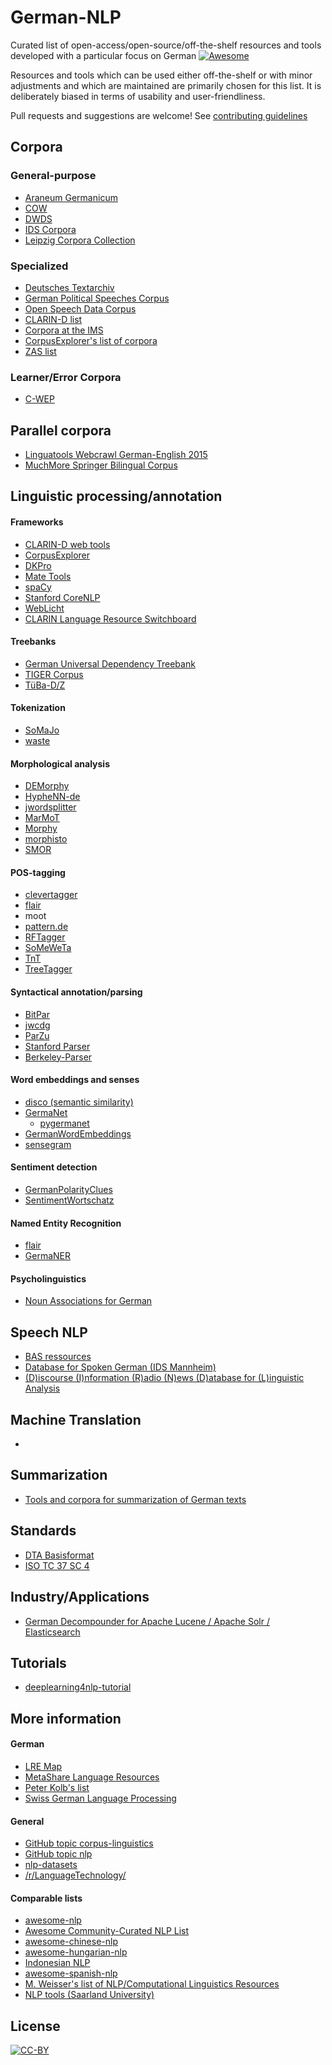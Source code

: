 # German-NLP

Curated list of open-access/open-source/off-the-shelf resources and tools developed with a particular focus on German [![Awesome](https://awesome.re/badge.svg)](https://awesome.re)

Resources and tools which can be used either off-the-shelf or with minor adjustments and which are maintained are primarily chosen for this list. It is deliberately biased in terms of usability and user-friendliness.

Pull requests and suggestions are welcome! See [contributing guidelines](contributing.md)

## Corpora

### General-purpose

* [Araneum Germanicum](http://aranea.juls.savba.sk/aranea_about/_germanicum.html)
* [COW](http://corporafromtheweb.org/category/corpora/german/)
* [DWDS](https://dwds.de)
* [IDS Corpora](http://www1.ids-mannheim.de/kl/projekte/korpora)
* [Leipzig Corpora Collection](http://wortschatz.uni-leipzig.de/en/download/)


### Specialized

* [Deutsches Textarchiv](https://deutschestextarchiv.de/)
* [German Political Speeches Corpus](http://purl.org/corpus/german-speeches)
* [Open Speech Data Corpus](http://voxforge.org/home/forums/other-languages/german/open-speech-data-corpus-for-german)
* [CLARIN-D list](https://www.clarin-d.net/en/corpora)
* [Corpora at the IMS](http://www.ims.uni-stuttgart.de/forschung/ressourcen/korpora/index.en.html)
* [CorpusExplorer's list of corpora](https://notes.jan-oliver-ruediger.de/korpora/)
* [ZAS list](http://www.zas.gwz-berlin.de/katalog00100.html?&L=1)


### Learner/Error Corpora

* [C-WEP](http://lingured.info/linguistic-resources/cwep/)


## Parallel corpora

* [Linguatools Webcrawl German-English 2015](http://linguatools.org/tools/corpora/webcrawl-parallel-corpus-german-english-2015/)
* [MuchMore Springer Bilingual Corpus](http://muchmore.dfki.de/resources1.htm)


<!---
### Data acquisition

* []()
--->


## Linguistic processing/annotation

#### Frameworks

* [CLARIN-D web tools](https://www.clarin-d.net/en/analysing)
* [CorpusExplorer](http://notes.jan-oliver-ruediger.de/software/corpusexplorer-overview/)
* [DKPro](https://dkpro.github.io)
* [Mate Tools](http://www.ims.uni-stuttgart.de/forschung/ressourcen/werkzeuge/matetools.en.html)
* [spaCy](https://github.com/explosion/spaCy)
* [Stanford CoreNLP](https://github.com/stanfordnlp/CoreNLP)
* [WebLicht](https://weblicht.sfs.uni-tuebingen.de/weblichtwiki/index.php/Main_Page)
* [CLARIN Language Resource Switchboard](https://switchboard.clarin.eu/#/)


#### Treebanks

* [German Universal Dependency Treebank](https://github.com/UniversalDependencies/UD_German-GSD/tree/master)
* [TIGER Corpus](http://www.ims.uni-stuttgart.de/forschung/ressourcen/korpora/tiger.en.html)
* [TüBa-D/Z](http://www.sfs.uni-tuebingen.de/en/ascl/resources/corpora/tueba-dz.html)


#### Tokenization

* [SoMaJo](https://github.com/tsproisl/SoMaJo)
* [waste](http://kaskade.dwds.de/waste/)


#### Morphological analysis

* [DEMorphy](https://github.com/DuyguA/DEMorphy)
* [HypheNN-de](https://github.com/msiemens/HypheNN-de)
* [jwordsplitter](https://github.com/danielnaber/jwordsplitter)
* [MarMoT](http://cistern.cis.lmu.de/marmot/)
* [Morphy](http://morphy.wolfganglezius.de/)
* [morphisto](https://code.google.com/archive/p/morphisto/)
* [SMOR](http://www.cis.uni-muenchen.de/~schmid/tools/SMOR/)


#### POS-tagging

* [clevertagger](https://github.com/rsennrich/clevertagger)
* [flair](https://github.com/zalandoresearch/flair)
* moot
* [pattern.de](https://www.clips.uantwerpen.be/pages/pattern-de)
* [RFTagger](http://www.cis.uni-muenchen.de/~schmid/tools/RFTagger/)
* [SoMeWeTa](https://github.com/tsproisl/SoMeWeTa)
* [TnT](http://www.coli.uni-saarland.de/~thorsten/tnt/)
* [TreeTagger](http://www.cis.uni-muenchen.de/~schmid/tools/TreeTagger/)


#### Syntactical annotation/parsing

* [BitPar](http://www.cis.uni-muenchen.de/~schmid/tools/BitPar/)
* [jwcdg](https://gitlab.com/nats/jwcdg)
* [ParZu](https://github.com/rsennrich/parzu)
* [Stanford Parser](https://nlp.stanford.edu/software/lex-parser.shtml)
* [Berkeley-Parser](https://github.com/slavpetrov/berkeleyparser)


#### Word embeddings and senses

* [disco (semantic similarity)](https://github.com/linguatools/disco)
* [GermaNet](http://www.sfs.uni-tuebingen.de/GermaNet/)
   * [pygermanet](https://github.com/wroberts/pygermanet)
* [GermanWordEmbeddings](https://github.com/devmount/GermanWordEmbeddings)
* [sensegram](https://github.com/tudarmstadt-lt/sensegram)


#### Sentiment detection

* [GermanPolarityClues](http://www.ulliwaltinger.de/sentiment/)
* [SentimentWortschatz](http://wortschatz.uni-leipzig.de/en/download/)


#### Named Entity Recognition

* [flair](https://github.com/zalandoresearch/flair)
* [GermaNER](https://github.com/tudarmstadt-lt/GermaNER)



#### Psycholinguistics

* [Noun Associations for German](http://www.psycholing.es.uni-tuebingen.de/nag/index.php)


## Speech NLP

* [BAS ressources](http://www.bas.uni-muenchen.de/Bas/BasSpeechresourceseng.html)
* [Database for Spoken German (IDS Mannheim)](https://dgd.ids-mannheim.de/dgd/pragdb.dgd_extern.welcome)
* [(D)iscourse (I)nformation (R)adio (N)ews (D)atabase for (L)inguistic Analysis ](http://www.ims.uni-stuttgart.de/forschung/ressourcen/korpora/dirndl.en.html)


## Machine Translation

* []()

## Summarization

* [Tools and corpora for summarization of German texts](https://github.com/AIPHES)


## Standards

* [DTA Basisformat](http://www.deutschestextarchiv.de/doku/basisformat/)
* [ISO TC 37 SC 4](https://www.iso.org/committee/297592.html)

## Industry/Applications

* [German Decompounder for Apache Lucene / Apache Solr / Elasticsearch](https://github.com/uschindler/german-decompounder)

## Tutorials

* [deeplearning4nlp-tutorial](https://github.com/UKPLab/deeplearning4nlp-tutorial)


## More information

#### German

* [LRE Map](http://lremap.elra.info/?&selected_facets=languageFilter_exact%3AGerman)
* [MetaShare Language Resources](http://metashare.ilsp.gr:8080/repository/search/?q=&selected_facets=languageNameFilter_exact%3AGerman)
* [Peter Kolb's list](http://www.ling.uni-potsdam.de/~kolb/nlp-tools.html)
* [Swiss German Language Processing](http://kitt.cl.uzh.ch/kitt/noah/resources)


#### General

* [GitHub topic corpus-linguistics](https://github.com/topics/corpus-linguistics)
* [GitHub topic nlp](https://github.com/topics/nlp)
* [nlp-datasets](https://github.com/niderhoff/nlp-datasets)
* [/r/LanguageTechnology/](https://www.reddit.com/r/LanguageTechnology/)


#### Comparable lists

* [awesome-nlp](https://github.com/keon/awesome-nlp)
* [Awesome Community-Curated NLP List](https://github.com/alvations/awesome-community-curated-nlp)
* [awesome-chinese-nlp](https://github.com/crownpku/Awesome-Chinese-NLP)
* [awesome-hungarian-nlp](https://github.com/oroszgy/awesome-hungarian-nlp)
* [Indonesian NLP](https://github.com/kmkurn/id-nlp-resource)
* [awesome-spanish-nlp](https://github.com/dav009/awesome-spanish-nlp)
* [M. Weisser's list of NLP/Computational Linguistics Resources](http://martinweisser.org/corpora_site/comp_ling_resources.html)
* [NLP tools (Saarland University)](http://www.coli.uni-saarland.de/~csporled/page.php?id=tools)


## License

[![CC-BY](https://mirrors.creativecommons.org/presskit/buttons/88x31/svg/by.svg)](https://creativecommons.org/licenses/by/4.0/)
